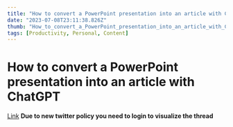 ```yaml
---
title: "How to convert a PowerPoint presentation into an article with ChatGPT"
date: "2023-07-08T23:11:38.826Z"
thumb: "How_to_convert_a_PowerPoint_presentation_into_an_article_with_ChatGPT.png"
tags: [Productivity, Personal, Content]
---
```


# How to convert a PowerPoint presentation into an article with ChatGPT

[Link](https://twitter.com/Claybight/status/1619664739176693760)
**Due to new twitter policy you need to login to visualize the thread**
